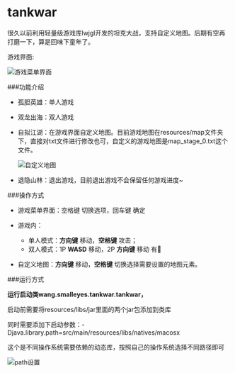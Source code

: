 # tankwar
很久以前利用轻量级游戏库lwjgl开发的坦克大战，支持自定义地图。后期有空再打磨一下，算是回味下童年了。

游戏界面:

![游戏菜单界面](https://qncloud.smalleyes.wang/tankwar/tankwar_bg.png)

###功能介绍

- 孤胆英雄：单人游戏

- 双龙出海：双人游戏

- 自拟江湖：在游戏界面自定义地图。目前游戏地图在resources/map文件夹下，直接对txt文件进行修改也可，自定义的游戏地图是map_stage_0.txt这个文件。

  ![自定义地图](https://qncloud.smalleyes.wang/tankwar/tankwar_map.png)

- 退隐山林：退出游戏，目前退出游戏不会保留任何游戏进度~

###操作方式

- 游戏菜单界面：空格键 切换选项，回车键 确定

- 游戏内：
  - 单人模式：**方向键** 移动，**空格键** 攻击；
  - 双人模式：1P **WASD** 移动，2P **方向键** 移动 有:bug:

- 自定义地图：**方向键** 移动，**空格键** 切换选择需要设置的地图元素。

###运行方式

**运行启动类wang.smalleyes.tankwar.tankwar，**

启动前需要将resources/libs/jar里面的两个jar包添加到类库

同时需要添加下启动参数：-Djava.library.path=src/main/resources/libs/natives/macosx

这个是不同操作系统需要依赖的动态库，按照自己的操作系统选择不同路径即可

![path设置](https://qncloud.smalleyes.wang/tankwar/tankwar_conf.png)
